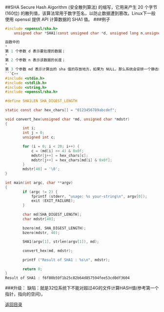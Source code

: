 ##SHA
Secure Hash Algorithm (安全散列算法) 的缩写，它用来产生 20 个字节 (160位) 的散列值，该算法常用于数字签名，以防止数据遭到篡改。Linux下一般使用 openssl 提供 API 计算数据的 SHA1 值。
###例子
```C
#include <openssl/sha.h>
    unsigned char *SHA1(const unsigned char *d, unsigned long n,unsigned char *md);```

函数中的
* 
第 1 个参数 d 表示要处理的数据；
* 
第 2 个参数 n 表示该数据的长度；
* 
第 3 个参数 md 表示计算出的 sha 值的存放地方，如果为 NULL，那么系统会安排一个静态缓冲区对其存储。
```C++
#include <stdio.h>
#include <stdlib.h>
#include <string.h>
#include <openssl/sha.h>
　
#define SHA1LEN SHA_DIGEST_LENGTH
　
static const char hex_chars[] = "0123456789abcdef";
　
void convert_hex(unsigned char *md, unsigned char *mdstr)
{
        int i;
        int j = 0;
        unsigned int c;
        
        for (i = 0; i < 20; i++) {
            c = (md[i] >> 4) & 0x0f;
            mdstr[j++] = hex_chars[c];
            mdstr[j++] = hex_chars[md[i] & 0x0f];
        }
        mdstr[40] = '\0';
}
　
int main(int argc, char **argv)
{
        if (argc != 2) {
            fprintf (stderr, "usage: %s your-string\n", argv[0]);
            exit (EXIT_FAILURE);
        }
        
        char md[SHA_DIGEST_LENGTH];
        char mdstr[40];
        
        bzero(md, SHA_DIGEST_LENGTH);
        bzero(mdstr, 40);
        
        SHA1(argv[1], strlen(argv[1]), md);
        
        convert_hex(md, mdstr);
        
        printf ("Result of SHA1 : %s\n", mdstr);
        
        return 0;
}
Result of SHA1 : f6f80b59f1b25c82b64d857594fee53cd0df3604
```
###升级：
缺陷：就是32位系统下不能对超过4G的文件计算HASH值(参考第一个指针，指向的空间)，


[返回目录](README.md)